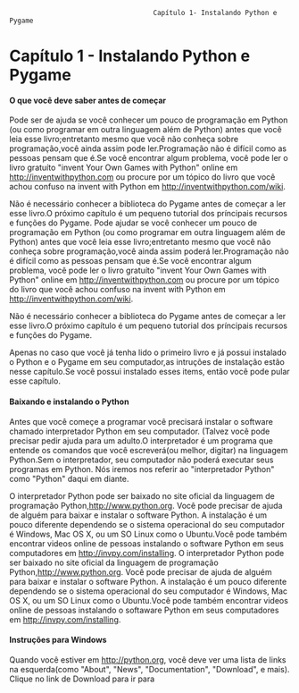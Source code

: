 										Capítulo 1- Instalando Python e Pygame
# Capítulo 1 - Instalando Python e Pygame

#### O que você deve saber antes de começar

Pode ser de ajuda se você conhecer um pouco de programação em Python (ou como programar em outra linguagem além de Python) antes que você leia esse
livro;entretanto mesmo que você não conheça sobre programação,você ainda assim pode ler.Programação não é difícil como as pessoas
pensam que é.Se você encontrar algum problema, você pode ler o livro gratuíto "invent Your Own Games with Python" online em http://inventwithpython.com
ou procure por um tópico do livro que você achou confuso na invent with Python em http://inventwithpython.com/wiki.

Não é necessário conhecer a biblioteca do Pygame antes de começar a ler esse livro.O próximo capítulo é um pequeno tutorial dos príncipais
recursos e funções do Pygame.
Pode ajudar se você conhecer um pouco de programação em Python (ou como programar em outra linguagem além de Python) antes que você leia esse
livro;entretanto mesmo que você não conheça sobre programação,você ainda assim poderá ler.Programação não é difícil como as pessoas
pensam que é.Se você encontrar algum problema, você pode ler o livro gratuíto "invent Your Own Games with Python" online em http://inventwithpython.com
ou procure por um tópico do livro que você achou confuso na invent with Python em http://inventwithpython.com/wiki.

Não é necessário conhecer a biblioteca do Pygame antes de começar a ler esse livro.O próximo capítulo é um pequeno tutorial dos príncipais recursos e funções do Pygame.


Apenas no caso que você já tenha lido o primeiro livro e já possui instalado o Python e o Pygame em seu computador,as intruções de instalação estão nesse capítulo.Se você possui instalado esses items, então você pode pular esse capítulo.

#### Baixando e instalando o Python

Antes que você começe a programar você precisará instalar o software chamado interpretador Python em seu computador. (Talvez você pode precisar pedir ajuda para um adulto.O interpretador é um programa que entende os comandos que você escreverá(ou melhor, digitar) na linguagem Python.Sem o interpretador, seu computador não poderá executar seus programas em Python. Nós iremos nos referir ao "interpretador Python" como "Python" daqui em diante.

O interpretador Python pode ser baixado no site oficial da linguagem de programação Python,http://www.python.org. Você pode precisar de ajuda de
alguém para baixar e instalar o software Python. A instalação é um pouco diferente dependendo se o sistema operacional do seu computador é
Windows, Mac OS X, ou um SO Linux como o Ubuntu.Você pode também encontrar videos online de pessoas instalando o software Python em seus
computadores em http://invpy.com/installing.
O interpretador Python pode ser baixado no site oficial da linguagem de programação Python,http://www.python.org. Você pode precisar de ajuda de alguém para baixar e instalar o software Python. A instalação é um pouco diferente dependendo se o sistema operacional do seu computador é Windows, Mac OS X, ou um SO Linux como o Ubuntu.Você pode também encontrar videos online de pessoas instalando o softaware Python em seus computadores em http://invpy.com/installing.

#### Instruções para Windows

Quando você estiver em http://python.org, você deve ver uma lista de links na esquerda(como "About", "News",
"Documentation", "Download", e mais). Clique no link de Download para ir para 


